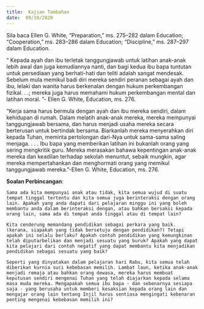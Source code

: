 ```yaml
---
title:  Kajian Tambahan
date:  09/10/2020
---
```


Sila baca Ellen G. White, “Preparation,” ms. 275–282 dalam Education; “Cooperation,” ms. 283–286 dalam Education; “Discipline,” ms. 287–297 dalam Education.

“ Kepada ayah dan ibu terletak tanggungjawab untuk latihan anak-anak lebih awal dan juga kemudiannya nanti, dan bagi kedua ibu bapa tuntutan untuk persediaan yang berhati-hati dan teliti adalah sangat mendesak. Sebelum mula memikul badi diri mereka sendiri peranan sebagai ayah dan ibu, lelaki dan wanita harus berkenalan dengan hukum perkembangan fizikal. . .; mereka juga harus memahami hukum perkembangan mental dan latihan moral. ”- Ellen G. White, Education, ms. 276.

“Kerja sama harus bermula dengan ayah dan ibu mereka sendiri, dalam kehidupan di rumah. Dalam melatih anak-anak mereka, mereka mempunyai tanggungjawab bersama, dan harus menjadi usaha mereka secara berterusan untuk bertindak bersama. Biarkanlah mereka menyerahkan diri kepada Tuhan, meminta pertolongan dari-Nya untuk sama-sama saling menjaga. . . . Ibu bapa yang memberikan latihan ini bukanlah orang yang sering mengkritik guru. Mereka merasakan bahawa kepentingan anak-anak mereka dan keadilan terhadap sekolah menuntut, sebaik mungkin, agar mereka mempertahankan dan menghormati orang yang memikul tanggungjawab mereka.”-Ellen G. White, Education, ms. 276.

**Soalan Perbincangan**:

`Sama ada kita mempunyai anak atau tidak, kita semua wujud di suatu tempat tinggal tertentu dan kita semua juga berinteraksi dengan orang lain. Apakah yang anda dapati dari pelajaran minggu ini yang boleh membantu anda dalam berinteraksi dengan, atau bahkan bersaksi kepada orang lain, sama ada di tempat anda tinggal atau di tempat lain?`

`Kita cenderung memandang pendidikan sebagai perkara yang baik. (kerana, siapakah yang tidak bersetuju dengan pendidikan?) Tetapi apakah ini selalu berlaku? Apakah contoh pendidikan yang kemungkinan telah diputarbelikan dan menjadi sesuatu yang buruk? Apakah yang dapat kita pelajari dari contoh negatif yang dapat membantu kita menjadikan pendidikan sebagai sesuatu yang baik?`

`Seperti yang dinyatakan dalam pelajaran hari Rabu, kita semua telah diberikan kurnia suci kebebasan memilih. Lambat laun, ketika anak-anak menjadi remaja atau bahkan orang dewasa, mereka harus membuat keputusan sendiri mengenai Tuhan yang telah diajarkan kepada selama masa muda mereka. Mengapakah semua ibu bapa - dan sebenarnya sesiapa saja - yang berusaha untuk memberi kesaksian kepada orang lain dan mengajar orang lain tentang Injil harus sentiasa mengingati kebenaran penting mengenai kebebasan memilih ini?`